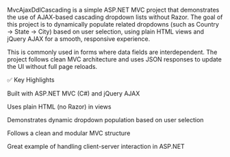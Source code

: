MvcAjaxDdlCascading is a simple ASP.NET MVC project that demonstrates the use of AJAX-based cascading dropdown lists without Razor. The goal of this project is to dynamically populate related dropdowns (such as Country → State → City) based on user selection, using plain HTML views and jQuery AJAX for a smooth, responsive experience.

This is commonly used in forms where data fields are interdependent. The project follows clean MVC architecture and uses JSON responses to update the UI without full page reloads.

✅ Key Highlights

Built with ASP.NET MVC (C#) and jQuery AJAX

Uses plain HTML (no Razor) in views

Demonstrates dynamic dropdown population based on user selection

Follows a clean and modular MVC structure

Great example of handling client-server interaction in ASP.NET
